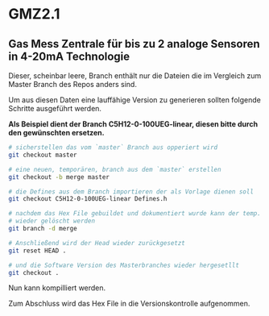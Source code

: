 # GMZ2.1

## Gas Mess Zentrale für bis zu 2 analoge Sensoren in 4-20mA Technologie

Dieser, scheinbar leere, Branch enthält nur die Dateien die im Vergleich zum Master Branch des Repos anders sind.

Um aus diesen Daten eine lauffähige Version zu generieren sollten folgende Schritte ausgeführt werden.

**Als Beispiel dient der Branch C5H12-0-100UEG-linear, diesen bitte durch den gewünschten ersetzen.**

```bash
# sicherstellen das vom `master` Branch aus opperiert wird
git checkout master

# eine neuen, temporären, branch aus dem `master` erstellen
git checkout -b merge master

# die Defines aus dem Branch importieren der als Vorlage dienen soll
git checkout C5H12-0-100UEG-linear Defines.h

# nachdem das Hex File gebuildet und dokumentiert wurde kann der temp. branch
# wieder gelöscht werden
git branch -d merge

# Anschließend wird der Head wieder zurückgesetzt
git reset HEAD .

# und die Software Version des Masterbranches wieder hergesetllt
git checkout .
```

Nun kann kompilliert werden.

Zum Abschluss wird das Hex File in die Versionskontrolle aufgenommen.
